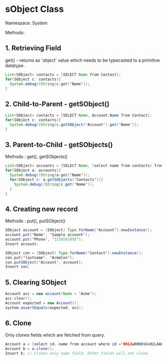 # sObject Class

Namespace: System

Methods:

## 1. Retrieving Field

get() - returns as 'object' value which needs to be typecasted to a primitive datatype.

``` java
List<SObject> contacts = [SELECT Name from Contact];
for(SObject c: contacts){
  System.debug((String)c.get('Name'));
}
```

## 2. Child-to-Parent - getSObject()

``` java
List<SObject> contacts = [SELECT Name, Account.Name from Contact];
for(SObject c: contacts){
  System.debug((String)c.getSObject('Account').get('Name'));
}
```

## 3. Parent-to-Child - getSObjects()

Methods : get(), getSObjects()

``` java
List<SObject> accounts = [SELECT Name, (select name from contacts) from Account];
for(SObject a: accounts){
  System.debug((String)a.get('Name'));
  for(SObject c: a.getSObjects('Contacts')){
    System.debug((String)c.get('Name'));
  } 
}
```

## 4. Creating new record

Methods : put(), putSObject()

``` java
SObject account = (SObject) Type.forName('Account').newInstance();
account.put('Name', 'Sample account');
account.put('Phone', '1234567895');
Insert account;

SObject con = (SObject) Type.forName('Contact').newInstance();
con.put('lastname', 'AcmeCon');
con.putSObject('Account', account);
Insert con;
```

## 5. Clearing SObject

``` java
Account acc = new account(Name = 'Acme');
acc.clear();
Account expected = new Account();
system.assertEquals(expected, acc);
```

## 6. Clone

Only clones fields which are fetched from query.

``` java
Account a = [select id, name from account where id ='0012w00001Gx02LAAR'];
Account b = a.clone();
Insert b; // Clones only name field. Other fields will not clone.
```

